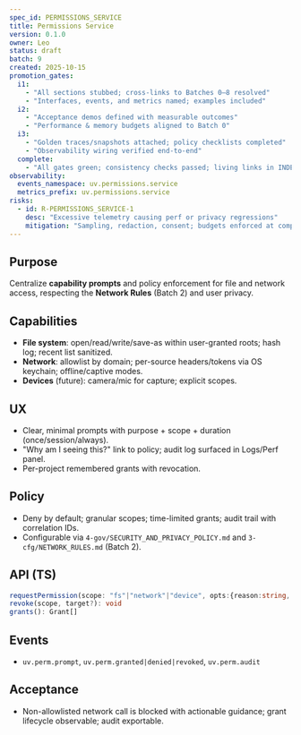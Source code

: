 ```yaml
---
spec_id: PERMISSIONS_SERVICE
title: Permissions Service
version: 0.1.0
owner: Leo
status: draft
batch: 9
created: 2025-10-15
promotion_gates:
  i1:
    - "All sections stubbed; cross-links to Batches 0–8 resolved"
    - "Interfaces, events, and metrics named; examples included"
  i2:
    - "Acceptance demos defined with measurable outcomes"
    - "Performance & memory budgets aligned to Batch 0"
  i3:
    - "Golden traces/snapshots attached; policy checklists completed"
    - "Observability wiring verified end-to-end"
  complete:
    - "All gates green; consistency checks passed; living links in INDEX"
observability:
  events_namespace: uv.permissions.service
  metrics_prefix: uv.permissions.service
risks:
  - id: R-PERMISSIONS_SERVICE-1
    desc: "Excessive telemetry causing perf or privacy regressions"
    mitigation: "Sampling, redaction, consent; budgets enforced at compile-time"
---
```


## Purpose
Centralize **capability prompts** and policy enforcement for file and network access, respecting
the **Network Rules** (Batch 2) and user privacy.

## Capabilities
- **File system**: open/read/write/save-as within user-granted roots; hash log; recent list sanitized.
- **Network**: allowlist by domain; per-source headers/tokens via OS keychain; offline/captive modes.
- **Devices** (future): camera/mic for capture; explicit scopes.

## UX
- Clear, minimal prompts with purpose + scope + duration (once/session/always).
- "Why am I seeing this?" link to policy; audit log surfaced in Logs/Perf panel.
- Per-project remembered grants with revocation.

## Policy
- Deny by default; granular scopes; time-limited grants; audit trail with correlation IDs.
- Configurable via `4-gov/SECURITY_AND_PRIVACY_POLICY.md` and `3-cfg/NETWORK_RULES.md` (Batch 2).

## API (TS)
```ts
requestPermission(scope: "fs"|"network"|"device", opts:{reason:string, target?:string}): Promise<Grant>
revoke(scope, target?): void
grants(): Grant[]
```

## Events
- `uv.perm.prompt`, `uv.perm.granted|denied|revoked`, `uv.perm.audit`

## Acceptance
- Non-allowlisted network call is blocked with actionable guidance; grant lifecycle observable; audit exportable.
